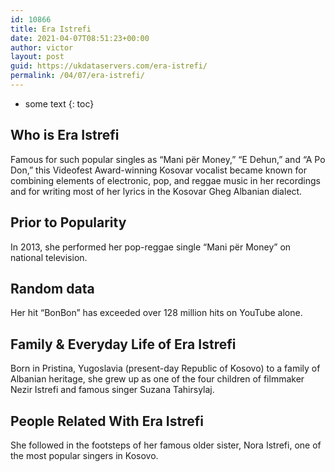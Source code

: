 ```yaml
---
id: 10866
title: Era Istrefi
date: 2021-04-07T08:51:23+00:00
author: victor
layout: post
guid: https://ukdataservers.com/era-istrefi/
permalink: /04/07/era-istrefi/
---
```


* some text
{: toc}


## Who is Era Istrefi



Famous for such popular singles as &#8220;Mani për Money,&#8221; &#8220;E Dehun,&#8221; and &#8220;A Po Don,&#8221; this Videofest Award-winning Kosovar vocalist became known for combining elements of electronic, pop, and reggae music in her recordings and for writing most of her lyrics in the Kosovar Gheg Albanian dialect.

                
                
                
## Prior to Popularity



In 2013, she performed her pop-reggae single &#8220;Mani për Money&#8221; on national television.

                
                
                
## Random data



Her hit &#8220;BonBon&#8221; has exceeded over 128 million hits on YouTube alone.

                
                
                
## Family & Everyday Life of Era Istrefi



Born in Pristina, Yugoslavia (present-day Republic of Kosovo) to a family of Albanian heritage, she grew up as one of the four children of filmmaker Nezir Istrefi and famous singer Suzana Tahirsylaj.

                
                
                
## People Related With Era Istrefi



She followed in the footsteps of her famous older sister, Nora Istrefi, one of the most popular singers in Kosovo.

                
              
            
          
          
          